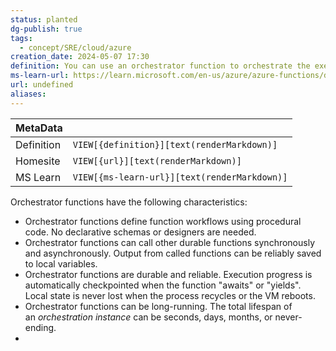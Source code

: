 ```yaml
---
status: planted
dg-publish: true
tags:
  - concept/SRE/cloud/azure
creation_date: 2024-05-07 17:30
definition: You can use an orchestrator function to orchestrate the execution of other Durable functions within a function app.
ms-learn-url: https://learn.microsoft.com/en-us/azure/azure-functions/durable/durable-functions-orchestrations
url: undefined
aliases:
---
```


| MetaData   |                                              |
| ---------- | -------------------------------------------- |
| Definition | `VIEW[{definition}][text(renderMarkdown)]`   |
| Homesite   | `VIEW[{url}][text(renderMarkdown)]`          |
| MS Learn   | `VIEW[{ms-learn-url}][text(renderMarkdown)]` |

Orchestrator functions have the following characteristics:
- Orchestrator functions define function workflows using procedural code. No declarative schemas or designers are needed.
- Orchestrator functions can call other durable functions synchronously and asynchronously. Output from called functions can be reliably saved to local variables.
- Orchestrator functions are durable and reliable. Execution progress is automatically checkpointed when the function "awaits" or "yields". Local state is never lost when the process recycles or the VM reboots.
- Orchestrator functions can be long-running. The total lifespan of an _orchestration instance_ can be seconds, days, months, or never-ending.
- 